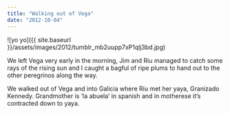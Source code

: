 ```yaml
---
title: "Walking out of Vega"
date: "2012-10-04"
---
```


![yo yo]({{ site.baseurl }}/assets/images/2012/tumblr_mb2uupp7xP1qlj3bd.jpg)

We left Vega very early in the morning, Jim and Riu managed to catch some rays of the rising sun and I caught a bagful of ripe plums to hand out to the other peregrinos along the way.

We walked out of Vega and into Galicia where Riu met her yaya, Granizado Kennedy. Grandmother is ‘la abuela’ in spanish and in motherese it’s contracted down to yaya.
